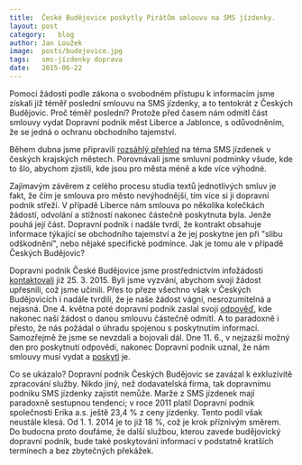 ```yaml
---
title:	České Budějovice poskytly Pirátům smlouvu na SMS jízdenky.
layout:	post
category:	blog
author:	Jan Loužek
image:	posts/budejovice.jpg
tags:	sms-jízdenky doprava
date:	2015-06-22
---
```


Pomocí žádosti podle zákona o svobodném přístupu k informacím jsme získali již téměř poslední smlouvu na SMS jízdenky, a to tentokrát z Českých Budějovic. Proč téměř poslední? Protože před časem nám odmítl část smlouvy vydat Dopravní podnik měst Liberce a Jablonce, s odůvodněním, že se jedná o ochranu obchodního tajemství. 

Během dubna jsme připravili [rozsáhlý přehled](http://praha.pirati.cz/assets/pdf/reserse.pdf) na téma SMS jízdenek v českých krajských městech. Porovnávali jsme smluvní podmínky všude, kde to šlo, abychom zjistili, kde jsou pro města méně a kde více výhodné. 

Zajímavým závěrem z celého procesu studia textů jednotlivých smluv je fakt, že čím je smlouva pro město nevýhodnější, tím více si ji dopravní podnik střeží. V případě Liberce nám smlouva po několika kolečkách žádostí, odvolání a stížností nakonec částečně poskytnuta byla. Jenže pouhá její část. Dopravní podnik i nadále tvrdí, že kontrakt obsahuje informace týkající se obchodního tajemství a že jej poskytne jen při "slibu odškodnění", nebo nějaké specifické podmínce. Jak je tomu ale v případě Českých Budějovic?

Dopravní podnik České Budějovice jsme prostřednictvím infožádosti [kontaktovali](https://github.com/pirati-cz/KlubPraha/blob/master/spisy/2015/17-sms-jizdenky-ceske-budejovice/zadost/main_signed.pdf) již 25. 3. 2015. Byli jsme vyzvání, abychom svojí žádost upřesnili, což jsme učinili. Přes to přeze všechno však v Českých Budějovicích i nadále tvrdili, že je naše žádost vágní, nesrozumitelná a nejasná. Dne 4. května poté dopravní podnik zaslal svojí [odpověď](https://github.com/pirati-cz/KlubPraha/blob/master/spisy/2015/17-sms-jizdenky-ceske-budejovice/3-odpoved/Poskytnut%C3%AD_informace.pdf), kde nakonec naší žádost o danou smlouvu částečně odmítl. A to paradoxně i přesto, že nás požádal o úhradu spojenou s poskytnutím informací. Samozřejmě že jsme se nevzdali a bojovali dál. Dne 11. 6., v nejzazší možný den pro poskytnutí odpovědi, nakonec Dopravní podnik uznal, že nám smlouvy musí vydat a [poskytl](https://github.com/pirati-cz/KlubPraha/blob/master/spisy/2015/17-sms-jizdenky-ceske-budejovice/6-druha-odpoved/Smlouva_ERIKA.pdf) je. 

Co se ukázalo?  Dopravní podnik Českých Budějovic se zavázal k exkluzivitě zpracování služby. Nikdo jiný, než dodavatelská firma, tak dopravnímu podniku SMS jízdenky zajistit nemůže. Marže z SMS jízdenek mají paradoxně sestupnou tendenci; v roce 2011 platil Dopravní podnik společnosti Erika a.s. ještě 23,4 % z ceny jízdenky. Tento podíl však neustále klesá. Od 1. 1. 2014 je to již 18 %, což je krok příznivým směrem. Do budocna proto doufáme, že další službou, kterou zavede budějovický dopravní podnik, bude také poskytování informací v podstatně kratších termínech a bez zbytečných překážek. 



